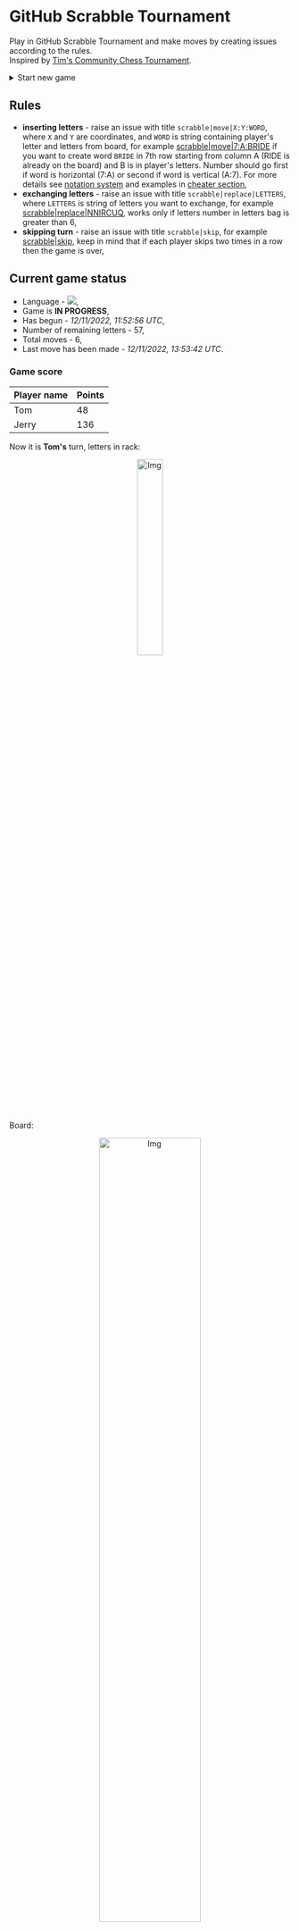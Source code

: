 
# GitHub Scrabble Tournament
Play in GitHub Scrabble Tournament and make moves by creating issues according to the rules.    
Inspired by [Tim's Community Chess Tournament](https://github.com/timburgan/).

<details>
  <summary>Start new game</summary>
  
 
 - [GB](https://github.com/radosz99/radosz99/issues/new?title=scrabble%7Cinit%7CGB&body=Just+push+%27Submit+new+issue%27+or+update+with+your+move)  ![](https://raw.githubusercontent.com/radosz99/radosz99/main/flags/GB.png)
 - [PL](https://github.com/radosz99/radosz99/issues/new?title=scrabble%7Cinit%7CPL&body=Just+push+%27Submit+new+issue%27+or+update+with+your+move)  ![](https://raw.githubusercontent.com/radosz99/radosz99/main/flags/PL.png)
 - [ES](https://github.com/radosz99/radosz99/issues/new?title=scrabble%7Cinit%7CES&body=Just+push+%27Submit+new+issue%27+or+update+with+your+move)  ![](https://raw.githubusercontent.com/radosz99/radosz99/main/flags/ES.png)
 - [DE](https://github.com/radosz99/radosz99/issues/new?title=scrabble%7Cinit%7CDE&body=Just+push+%27Submit+new+issue%27+or+update+with+your+move)  ![](https://raw.githubusercontent.com/radosz99/radosz99/main/flags/DE.png)
 - [FR](https://github.com/radosz99/radosz99/issues/new?title=scrabble%7Cinit%7CFR&body=Just+push+%27Submit+new+issue%27+or+update+with+your+move)  ![](https://raw.githubusercontent.com/radosz99/radosz99/main/flags/FR.png)
</details>
        

## Rules
 - **inserting letters** - raise an issue with title `scrabble|move|X:Y:WORD`, where `X` and `Y` are coordinates, and `WORD` is string containing player's letter and letters from board, for example [scrabble&#124;move&#124;7:A:BRIDE](https://github.com/radosz99/radosz99/issues/new?title=scrabble%7Cmove%7C7%3AA%3ABRIDE&body=Just+push+%27Submit+new+issue%27+or+update+with+your+move) if you want to create word `BRIDE` in 7th row starting from column A (RIDE is already on the board) and B is in player's letters. Number should go first if word is horizontal (7:A) or second if word is vertical (A:7). For more details see [notation system](https://en.wikipedia.org/wiki/Scrabble#Notation_system) and examples in [cheater section](#cheater),
 - **exchanging letters** - raise an issue with title `scrabble|replace|LETTERS`, where `LETTERS` is string of letters you want to exchange, for example [scrabble&#124;replace&#124;NNIRCUQ](https://github.com/radosz99/radosz99/issues/new?title=scrabble%7Creplace%7CNNIRCUQ&body=Just+push+%27Submit+new+issue%27+or+update+with+your+move), works only if letters number in letters bag is greater than 6,
 - **skipping turn** - raise an issue with title `scrabble|skip`, for example [scrabble&#124;skip](https://github.com/radosz99/radosz99/issues/new?title=scrabble%7Cskip&body=Just+push+%27Submit+new+issue%27+or+update+with+your+move), keep in mind that if each player skips two times in a row then the game is over,

## Current game status
 - Language - ![](https://raw.githubusercontent.com/radosz99/radosz99/main/flags/ES.png),
 - Game is **IN PROGRESS**,
 - Has begun - *12/11/2022, 11:52:56 UTC*,
 - Number of remaining letters - 57,
 - Total moves - 6,
 - Last move has been made - *12/11/2022, 13:53:42 UTC*.
    
### Game score
| Player name | Points |
 | - | - |  
| Tom | 48
| Jerry | 136

Now it is **Tom's** turn, letters in rack:
<p align="center">
    <img src="https://raw.githubusercontent.com/radosz99/radosz99/main/rack.png" width=30% alt="Img"/>
</p>

Board:
<p align="center">
<img src="https://raw.githubusercontent.com/radosz99/radosz99/main/board.png" width=60% alt="Img"/>
</p>
    
## User leaderboard
| Moves | Who | Points |
| - | - | - |
| 6 | [@radosz99](github.com/radosz99)| 184

<a name="cheater"></a>
## Cheater section  
Try out my algorithm and check the moves that were found based on the state of the board and rack. :cowboy_hat_face:
<details>
  <summary>Reveal some fancy moves :)</summary>
  
  | Id | Move | Points |
  | - | - | - |  
|1 | [7:L:sicu](https://github.com/radosz99/radosz99/issues/new?title=scrabble%7Cmove%7C7%3AL%3Asicu&body=Just+push+%27Submit+new+issue%27+or+update+with+your+move) | 18 
|2 | [6:K:caqui](https://github.com/radosz99/radosz99/issues/new?title=scrabble%7Cmove%7C6%3AK%3Acaqui&body=Just+push+%27Submit+new+issue%27+or+update+with+your+move) | 16 
|3 | [8:K:cequi](https://github.com/radosz99/radosz99/issues/new?title=scrabble%7Cmove%7C8%3AK%3Acequi&body=Just+push+%27Submit+new+issue%27+or+update+with+your+move) | 16 
|4 | [6:L:aqui](https://github.com/radosz99/radosz99/issues/new?title=scrabble%7Cmove%7C6%3AL%3Aaqui&body=Just+push+%27Submit+new+issue%27+or+update+with+your+move) | 13 
|5 | [G:8:quin](https://github.com/radosz99/radosz99/issues/new?title=scrabble%7Cmove%7CG%3A8%3Aquin&body=Just+push+%27Submit+new+issue%27+or+update+with+your+move) | 13 
|6 | [8:I:chucen](https://github.com/radosz99/radosz99/issues/new?title=scrabble%7Cmove%7C8%3AI%3Achucen&body=Just+push+%27Submit+new+issue%27+or+update+with+your+move) | 12 
|7 | [G:8:qui](https://github.com/radosz99/radosz99/issues/new?title=scrabble%7Cmove%7CG%3A8%3Aqui&body=Just+push+%27Submit+new+issue%27+or+update+with+your+move) | 12 
|8 | [5:L:sicu](https://github.com/radosz99/radosz99/issues/new?title=scrabble%7Cmove%7C5%3AL%3Asicu&body=Just+push+%27Submit+new+issue%27+or+update+with+your+move) | 12 
|9 | [7:L:suni](https://github.com/radosz99/radosz99/issues/new?title=scrabble%7Cmove%7C7%3AL%3Asuni&body=Just+push+%27Submit+new+issue%27+or+update+with+your+move) | 12 
|10 | [7:L:suri](https://github.com/radosz99/radosz99/issues/new?title=scrabble%7Cmove%7C7%3AL%3Asuri&body=Just+push+%27Submit+new+issue%27+or+update+with+your+move) | 12 
</details>
    
## Latest moves
<details>
<summary>Show 10 latest moves</summary>
  
  
  | Id | Type | Move / Letters to replace | Created words / New letters | Date | Points | Player | Who |
  | - | - | - | - | - | - | - | - |
|5| INSERT | 1:I:cigarro | ['CIGARRO'] | 12/11/2022, 13:53:41 UTC | 36 | Jerry | [@radosz99](github.com/radosz99) |
|4| INSERT | 9:F:yudo | ['YUDO'] | 12/11/2022, 13:50:31 UTC | 16 | Tom | [@radosz99](github.com/radosz99) |
|3| INSERT | L:1:adensase | ['ADENSASE'] | 12/11/2022, 13:44:00 UTC | 70 | Jerry | [@radosz99](github.com/radosz99) |
|2| INSERT | 4:H:lamin | ['LAMIN'] | 12/11/2022, 13:40:50 UTC | 14 | Tom | [@radosz99](github.com/radosz99) |
|1| INSERT | I:3:zarcecho | ['ZARCECHO'] | 12/11/2022, 13:36:05 UTC | 30 | Jerry | [@radosz99](github.com/radosz99) |
|0| INSERT | 7:H:je | ['JE'] | 12/11/2022, 12:21:25 UTC | 18 | Tom | [@radosz99](github.com/radosz99) |
</details>
    